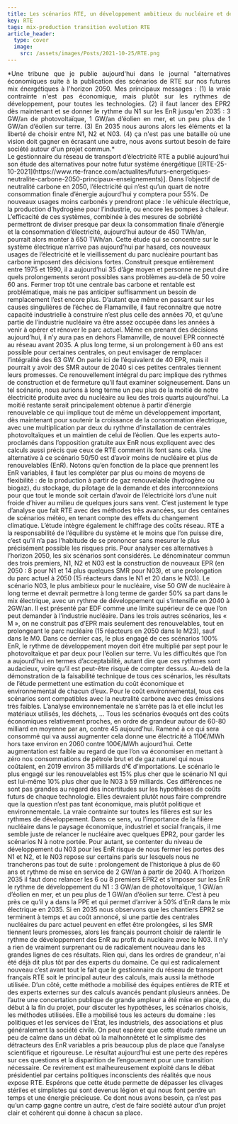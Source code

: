 ```yaml
---
title: Les scénarios RTE, un développement ambitieux du nucléaire et des renouvelables est nécessaire.
key: RTE
tags: mix-production transition evolution RTE
article_header:
  type: cover
  image:
    src: /assets/images/Posts/2021-10-25/RTE.png
---
```


<span class="summary" style="display:block; text-align: justify">
*Une tribune que je publie aujourd'hui dans le journal "alternatives économiques suite à la publication des scénarios de RTE sur nos futures mix énergétiques à l'horizon 2050. Mes principaux messages : (1) la vraie contrainte n'est pas économique, mais plutôt sur les rythmes de développement, pour toutes les technologies. (2) il faut lancer des EPR2 dès maintenant et se donner le rythme du N1 sur les EnR jusqu'en 2035 : 3 GW/an de photovoltaïque, 1 GW/an d’éolien en mer, et un peu plus de 1 GW/an d’éolien sur terre. (3) En 2035 nous aurons alors les éléments et la liberté de choisir entre N1, N2 et N03. (4) ça n'est pas une bataille où une vision doit gagner en écrasant une autre, nous avons surtout besoin de faire société autour d'un projet commun.*
</span>
<!--more-->
<span class="mytext">
Le gestionnaire du réseau de transport d’électricité RTE a publié aujourd’hui son étude des alternatives pour notre futur système énergétique [[RTE-25-10-2021](https://www.rte-france.com/actualites/futurs-energetiques-neutralite-carbone-2050-principaux-enseignements)]. Dans l’objectif de neutralité carbone en 2050, l’électricité qui n’est qu’un quart de notre consommation finale d’énergie aujourd’hui y comptera pour 55%. De nouveaux usages moins carbonés y prendront place : le véhicule électrique, la production d’hydrogène pour l’industrie, ou encore les pompes à chaleur. L’efficacité de ces systèmes, combinée à des mesures de sobriété permettront de diviser presque par deux la consommation finale d’énergie et la consommation d’électricité, aujourd’hui autour de 450 TWh/an, pourrait alors monter à 650 TWh/an.
</span>

<span class="mytext">
Cette étude qui se concentre sur le système électrique n’arrive pas aujourd’hui par hasard, ces nouveaux usages de l’électricité et le vieillissement du parc nucléaire pourtant bas carbone imposent des décisions fortes. Construit presque entièrement entre 1975 et 1990, il a aujourd’hui 35 d’âge moyen et personne ne peut dire quels prolongements seront possibles sans problèmes au-delà de 50 voire 60 ans. Fermer trop tôt une centrale bas carbone et rentable est problématique, mais ne pas anticiper suffisamment un besoin de remplacement l’est encore plus. D’autant que même en passant sur les causes singulières de l’échec de Flamanville, il faut reconnaître que notre capacité industrielle à construire n’est plus celle des années 70, et qu’une partie de l’industrie nucléaire va être assez occupée dans les années à venir à opérer et rénover le parc actuel.
</span>

<span class="mytext">
Même en prenant des décisions aujourd’hui, il n’y aura pas en dehors Flamanville, de nouvel EPR connecté au réseau avant 2035. A plus long terme, si un prolongement à 60 ans est possible pour certaines centrales, on peut envisager de remplacer l’intégralité des 63 GW. On parle ici de l’équivalent de 40 EPR, mais il pourrait y avoir des SMR autour de 2040 si ces petites centrales tiennent leurs promesses. Ce renouvellement intégral du parc implique des rythmes de construction et de fermeture qu’il faut examiner soigneusement. Dans un tel scénario, nous aurions à long terme un peu plus de la moitié de notre électricité produite avec du nucléaire au lieu des trois quarts aujourd’hui. La moitié restante serait principalement obtenue à partir d’énergie renouvelable ce qui implique tout de même un développement important, dès maintenant pour soutenir la croissance de la consommation électrique, avec une multiplication par deux du rythme d’installation de centrales photovoltaïques et un maintien de celui de l’éolien. Que les experts auto-proclamés dans l’opposition gratuite aux EnR nous expliquent avec des calculs aussi précis que ceux de RTE comment ils font sans cela. Une alternative à ce scénario 50/50 est d’avoir moins de nucléaire et plus de renouvelables (EnR). Notons qu’en fonction de la place que prennent les EnR variables, il faut les compléter par plus ou moins de moyens de flexibilité : de la production à partir de gaz renouvelable (hydrogène ou biogaz), du stockage, du pilotage de la demande et des interconnexions pour que tout le monde soit certain d’avoir de l’électricité lors d’une nuit froide d’hiver au milieu de quelques jours sans vent. C’est justement le type d’analyse que fait RTE avec des méthodes très avancées, sur des centaines de scénarios météo, en tenant compte des effets du changement climatique. L’étude intègre également le chiffrage des coûts réseau. RTE a la responsabilité de l’équilibre du système et le moins que l’on puisse dire, c’est qu’il n’a pas l’habitude de se prononcer sans mesurer le plus précisément possible les risques pris.
</span>

<span class="mytext">
Pour analyser ces alternatives à l’horizon 2050, les six scénarios sont considérés. Le dénominateur commun des trois premiers, N1, N2 et N03 est la construction de nouveaux EPR (en 2050 : 8 pour N1 et 14 plus quelques SMR pour N03), et une prolongation du parc actuel à 2050 (15 réacteurs dans le N1 et 20 dans le N03). Le scénario N03, le plus ambitieux pour le nucléaire, vise 50 GW de nucléaire à long terme et devrait permettre à long terme de garder 50% sa part dans le mix électrique, avec un rythme de développement qui s’intensifie en 2040 à 2GW/an. Il est présenté par EDF comme une limite supérieur de ce que l’on peut demander à l’industrie nucléaire. Dans les trois autres scénarios, les « M », on ne construit pas d’EPR mais seulement des renouvelables, tout en prolongeant le parc nucléaire (15 réacteurs en 2050 dans le M23), sauf dans le M0. Dans ce dernier cas, le plus engagé de ces scénarios 100% EnR, le rythme de développement moyen doit être multiplié par sept pour le photovoltaïque et par deux pour l’éolien sur terre. Vu les difficultés que l’on a aujourd’hui en termes d’acceptabilité, autant dire que ces rythmes sont audacieux, voire qu’il est peut-être risqué de compter dessus.
</span>

<span class="mytext">
Au-delà de la démonstration de la faisabilité technique de tous ces scénarios, les résultats de l’étude permettent une estimation du coût économique et environnemental de chacun d’eux. Pour le coût environnemental, tous ces scénarios sont compatibles avec la neutralité carbone avec des émissions très faibles. L’analyse environnementale ne s’arrête pas là et elle inclut les matériaux utilisés, les déchets, ... Tous les scénarios évoqués ont des coûts économiques relativement proches, en ordre de grandeur autour de 60-80 milliard en moyenne par an, contre 45 aujourd’hui. Ramené à ce qui sera consommé qui va aussi augmenter cela donne une électricité à 110€/MWh hors taxe environ en 2060 contre 100€/MWh aujourd’hui. Cette augmentation est faible au regard de que l’on va économiser en mettant à zéro nos consommations de pétrole brut et de gaz naturel qui nous coûtaient, en 2019 environ 35 milliards d’€ d’importations. Le scénario le plus engagé sur les renouvelables est 15% plus cher que le scénario N1 qui est lui-même 10% plus cher que le N03 à 59 milliards. Ces différences ne sont pas grandes au regard des incertitudes sur les hypothèses de coûts futurs de chaque technologie. Elles devraient plutôt nous faire comprendre que la question n’est pas tant économique, mais plutôt politique et environnementale.
</span>

<span class="mytext">
La vraie contrainte sur toutes les filières est sur les rythmes de développement. Dans ce sens, vu l’importance de la filière nucléaire dans le paysage économique, industriel et social français, il me semble juste de relancer le nucléaire avec quelques EPR2, pour garder les scénarios N à notre portée. Pour autant, se contenter du niveau de développement du N03 pour les EnR risque de nous fermer les portes des N1 et N2, et le N03 repose sur certains paris sur lesquels nous ne trancherons pas tout de suite : prolongement de l’historique à plus de 60 ans et rythme de mise en service de 2 GW/an à partir de 2040. A l’horizon 2035 il faut donc relancer les 6 ou 8 premiers EPR2 et s’imposer sur les EnR le rythme de développement du N1 : 3 GW/an de photovoltaïque, 1 GW/an d’éolien en mer, et un peu plus de 1 GW/an d’éolien sur terre. C’est à peu près ce qu’il y a dans la PPE et qui permet d’arriver à 50% d’EnR dans le mix électrique en 2035. Si en 2035 nous observons que les chantiers EPR2 se terminent à temps et au coût annoncé, si une partie des centrales nucléaires du parc actuel peuvent en effet être prolongées, si les SMR tiennent leurs promesses, alors les français pourront choisir de ralentir le rythme de développement des EnR au profit du nucléaire avec le N03.
</span>

<span class="mytext">
Il n’y a rien de vraiment surprenant ou de radicalement nouveau dans les grandes lignes de ces résultats. Rien qui, dans les ordres de grandeur, n'ai été déjà dit plus tôt par des experts du domaine. Ce qui est radicalement nouveau c’est avant tout le fait que le gestionnaire du réseau de transport français RTE soit le principal auteur des calculs, mais aussi la méthode utilisée. D’un côté, cette méthode a mobilisé des équipes entières de RTE et des experts externes sur des calculs avancés pendant plusieurs années. De l’autre une concertation publique de grande ampleur a été mise en place, du début à la fin du projet, pour discuter les hypothèses, les scénarios choisis, les méthodes utilisées. Elle a mobilisé tous les acteurs du domaine : les politiques et les services de l'État, les industriels, des associations et plus généralement la société civile.
</span>

<span class="mytext">
On peut espérer que cette étude ramène un peu de calme dans un débat où la malhonnêteté et le simplisme des détracteurs des EnR variables a pris beaucoup plus de place que l’analyse scientifique et rigoureuse. Le résultat aujourd’hui est une perte des repères sur ces questions et la disparition de l’engouement pour une transition nécessaire. Ce revirement est malheureusement exploité dans le débat présidentiel par certains politiques inconscients des réalités que nous expose RTE. Espérons que cette étude permette de dépasser les clivages stériles et simplistes qui sont devenus légion et qui nous font perdre un temps et une énergie précieuse. Ce dont nous avons besoin, ça n’est pas qu’un camp gagne contre un autre, c’est de faire société autour d’un projet clair et cohérent qui donne à chacun sa place.
</span>
